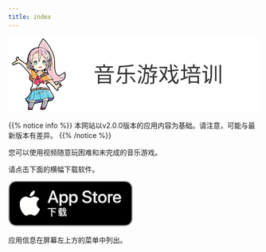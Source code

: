 ```yaml
---
title: index
---
```


![top banner](top_banner.zh.png)

{{% notice info %}}
本网站以v2.0.0版本的应用内容为基础。请注意，可能与最新版本有差异。
{{% /notice %}}

您可以使用视频随意玩困难和未完成的音乐游戏。

请点击下面的横幅下载软件。

[![App store link](img_appstore_banner.zh.png)](https://apps.apple.com/cn/app/id1088874473)

应用信息在屏幕左上方的菜单中列出。